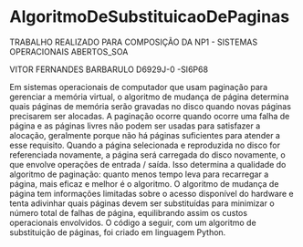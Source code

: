# AlgoritmoDeSubstituicaoDePaginas
TRABALHO REALIZADO PARA COMPOSIÇÃO DA NP1 - SISTEMAS OPERACIONAIS ABERTOS_SOA

VITOR FERNANDES BARBARULO D6929J-0 -SI6P68

Em sistemas operacionais de computador que usam paginação para gerenciar a memória virtual, o algoritmo de mudança de página determina quais páginas de memória serão gravadas no disco quando novas páginas precisarem ser alocadas. A paginação ocorre quando ocorre uma falha de página e as páginas livres não podem ser usadas para satisfazer a alocação, geralmente porque não há páginas suficientes para atender a esse requisito.
Quando a página selecionada e reproduzida no disco for referenciada novamente, a página será carregada do disco novamente, o que envolve operações de entrada / saída. Isso determina a qualidade do algoritmo de paginação: quanto menos tempo leva para recarregar a página, mais eficaz e melhor é o algoritmo. O algoritmo de mudança de página tem informações limitadas sobre o acesso disponível do hardware e tenta adivinhar quais páginas devem ser substituídas para minimizar o número total de falhas de página, equilibrando assim os custos operacionais envolvidos.
O código a seguir, com um algoritmo de substituição de páginas, foi criado em linguagem Python.
